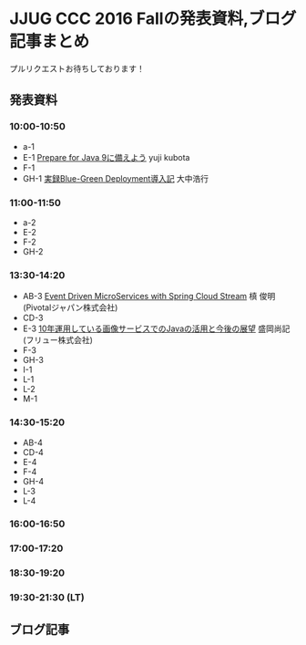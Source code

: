 # JJUG CCC 2016 Fallの発表資料,ブログ記事まとめ

プルリクエストお待ちしております！

## 発表資料

### 10:00-10:50

- a-1
- E-1 [Prepare for Java 9に備えよう](http://www.slideshare.net/YujiKubota/java9-69782018) yuji kubota
- F-1
- GH-1 [実録Blue-Green Deployment導入記](http://www.slideshare.net/setoazusa/jjug-ccc-bluegreendeployment) 大中浩行

### 11:00-11:50

- a-2
- E-2
- F-2
- GH-2

### 13:30-14:20

- AB-3 [Event Driven MicroServices with Spring Cloud Stream](https://www.slideshare.net/makingx/event-driven-microservices-with-spring-cloud-stream-jjugccc-ccca3) 槙 俊明 (Pivotalジャパン株式会社)
- CD-3
- E-3 [10年運用している画像サービスでのJavaの活用と今後の展望](https://speakerdeck.com/nmorioka/10nian-yun-yong-siteiru-hua-xiang-sabisudefalsejavafalsehuo-yong-to-jin-hou-falsezhan-wang) 盛岡尚記(フリュー株式会社)
- F-3
- GH-3
- I-1
- L-1
- L-2
- M-1


### 14:30-15:20

- AB-4
- CD-4
- E-4
- F-4
- GH-4
- L-3
- L-4

### 16:00-16:50

### 17:00-17:20

### 18:30-19:20

### 19:30-21:30 (LT)

## ブログ記事
